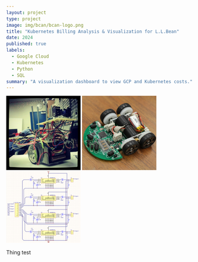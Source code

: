 ```yaml
---
layout: project
type: project
image: img/bcan/bcan-logo.png
title: "Kubernetes Billing Analysis & Visualization for L.L.Bean"
date: 2024
published: true
labels:
  - Google Cloud
  - Kubernetes
  - Python
  - SQL
summary: "A visualization dashboard to view GCP and Kubernetes costs."
---
```


<div class="text-center p-4">
  <img width="200px" src="../img/micromouse/micromouse-robot.png" class="img-thumbnail" >
  <img width="200px" src="../img/micromouse/micromouse-robot-2.jpg" class="img-thumbnail" >
  <img width="200px" src="../img/micromouse/micromouse-circuit.png" class="img-thumbnail" >
</div>

Thing test